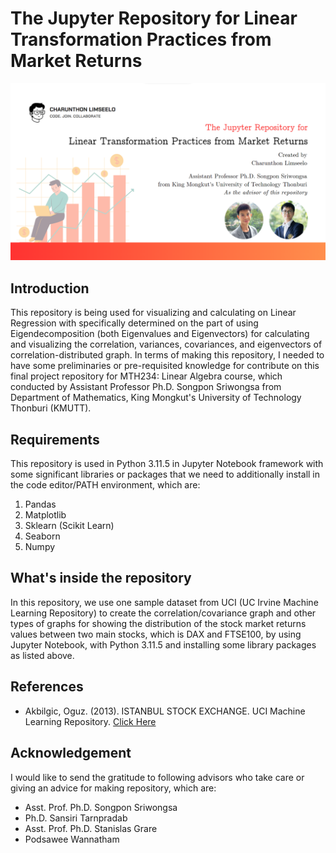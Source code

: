 # The Jupyter Repository for Linear Transformation Practices from Market Returns

![](banner.png)

## Introduction

This repository is being used for visualizing and calculating on Linear Regression with specifically determined on the part of using Eigendecomposition (both Eigenvalues and Eigenvectors) for calculating and visualizing the correlation, variances, covariances, and eigenvectors of correlation-distributed graph. In terms of making this repository, I needed to have some preliminaries or pre-requisited knowledge for contribute on this final project repository for MTH234: Linear Algebra course, which conducted by Assistant Professor Ph.D. Songpon Sriwongsa from Department of Mathematics, King Mongkut's University of Technology Thonburi (KMUTT).

## Requirements

This repository is used in Python 3.11.5 in Jupyter Notebook framework with some significant libraries or packages that we need to additionally install in the code editor/PATH environment, which are:
1. Pandas
2. Matplotlib
3. Sklearn (Scikit Learn)
4. Seaborn
5. Numpy

## What's inside the repository

In this repository, we use one sample dataset from UCI (UC Irvine Machine Learning Repository) to create the correlation/covariance graph and other types of graphs for showing the distribution of the stock market returns values between two main stocks, which is DAX and FTSE100, by using Jupyter Notebook, with Python 3.11.5 and installing some library packages as listed above.

## References
* Akbilgic, Oguz. (2013). ISTANBUL STOCK EXCHANGE. UCI Machine Learning Repository. [Click Here](https://archive-beta.ics.uci.edu/ml/datasets/istanbul+stock+exchange)

## Acknowledgement
I would like to send the gratitude to following advisors who take care or giving an advice for making repository, which are:
- Asst. Prof. Ph.D. Songpon Sriwongsa
- Ph.D. Sansiri Tarnpradab
- Asst. Prof. Ph.D. Stanislas Grare
- Podsawee Wannatham
